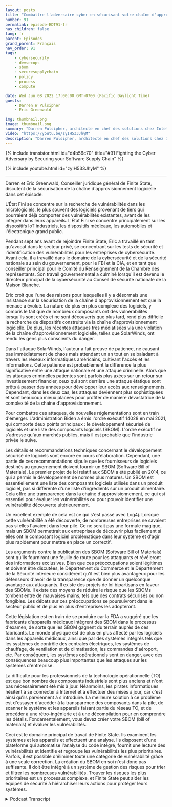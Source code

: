 ```yaml
---
layout: posts
title: "Combattre l'adversaire cyber en sécurisant votre chaîne d'approvisionnement logicielle"
number: 91
permalink: episode-EDT91-fr
has_children: false
lang: fr
parent: Épisodes
grand_parent: Français
nav_order: 91
tags:
    - cybersecurity
    - devsecops
    - sbom
    - securesupplychain
    - policy
    - process
    - compute

date: Wed Jun 08 2022 17:00:00 GMT-0700 (Pacific Daylight Time)
guests:
    - Darren W Pulsipher
    - Eric Greenwald

img: thumbnail.png
image: thumbnail.png
summary: "Darren Pulsipher, architecte en chef des solutions chez Intel, et Eric Greenwald, avocat général de Finite State, abordent la sécurité de la chaîne d'approvisionnement logicielle."
video: "https://youtu.be/zyIH533JhyM"
description: "Darren Pulsipher, architecte en chef des solutions chez Intel, et Eric Greenwald, avocat général de Finite State, abordent la sécurité de la chaîne d'approvisionnement logicielle."
---
```


<div>
{% include transistor.html id="d4b56c70" title="#91 Fighting the Cyber Adversary by Securing your Software Supply Chain" %}

{% include youtube.html id="zyIH533JhyM" %}
</div>

---

Darren et Eric Greenwald, Conseiller juridique général de Finite State, discutent de la sécurisation de la chaîne d'approvisionnement logicielle dans cet épisode.

L'État Fini se concentre sur la recherche de vulnérabilités dans les micrologiciels, le plus souvent des logiciels provenant de tiers qui pourraient déjà comporter des vulnérabilités existantes, avant de les intégrer dans leurs appareils. L'État Fini se concentre principalement sur les dispositifs IoT industriels, les dispositifs médicaux, les automobiles et l'électronique grand public.

Pendant sept ans avant de rejoindre Finite State, Eric a travaillé en tant qu'avocat dans le secteur privé, se concentrant sur les tests de sécurité et l'identification des vulnérabilités pour les entreprises de cybersécurité. Avant cela, il a travaillé dans le domaine de la cybersécurité et de la sécurité nationale au sein du gouvernement, pour le FBI et la CIA, et en tant que conseiller principal pour le Comité du Renseignement de la Chambre des représentants. Son travail gouvernemental a culminé lorsqu'il est devenu le directeur principal de la cybersécurité au Conseil de sécurité nationale de la Maison Blanche.

Eric croit que l'une des raisons pour lesquelles il y a désormais une insistance sur la sécurisation de la chaîne d'approvisionnement est que la menace a évolué. La nature de plus en plus complexe des logiciels, y compris le fait que de nombreux composants ont des vulnérabilités lorsqu'ils sont créés et ne sont découverts que plus tard, rend plus difficile la recherche de dispositifs construits via la chaîne d'approvisionnement logicielle. De plus, les récentes attaques très médiatisées via une violation de la chaîne d'approvisionnement logicielle, telles que SolarWinds, ont rendu les gens plus conscients du danger.

Dans l'attaque SolarWinds, l'auteur a fait preuve de patience, ne causant pas immédiatement de chaos mais attendant un an tout en se baladant à travers les réseaux informatiques américains, cultivant l'accès et les informations. Cette patience est probablement la différence la plus significative entre une attaque nationale et une attaque criminelle. Alors que les attaques criminelles patientes sont parfois plus axées sur un retour sur investissement financier, ceux qui sont derrière une attaque étatique sont prêts à passer des années pour développer leur accès aux renseignements. Cependant, dans les deux cas, les attaques deviennent plus sophistiquées et sont beaucoup mieux placées pour profiter de manière dévastatrice de la complexité de la chaîne d'approvisionnement.

Pour combattre ces attaques, de nouvelles réglementations sont en train d'émerger. L'administration Biden a émis l'ordre exécutif 14028 en mai 2021, qui comporte deux points principaux : le développement sécurisé de logiciels et une liste des composants logiciels (SBOM). L'ordre exécutif ne s'adresse qu'aux marchés publics, mais il est probable que l'industrie privée le suive.

Les détails et recommandations techniques concernant le développement sécurisé de logiciels sont encore en cours d'élaboration. Cependant, une partie de ces recommandations stipule que les fournisseurs de logiciels destinés au gouvernement doivent fournir un SBOM (Software Bill of Materials). Le premier projet de loi relatif aux SBOM a été publié en 2014, ce qui a permis le développement de normes plus matures. Un SBOM est essentiellement une liste des composants logiciels utilisés dans un produit logiciel, pas si différente d'une liste d'ingrédients sur un produit alimentaire. Cela offre une transparence dans la chaîne d'approvisionnement, ce qui est essentiel pour évaluer les vulnérabilités ou pour pouvoir identifier une vulnérabilité découverte ultérieurement.

Un excellent exemple de cela est ce qui s'est passé avec Log4j. Lorsque cette vulnérabilité a été découverte, de nombreuses entreprises ne savaient pas si elles l'avaient dans leur pile. Ce ne serait pas une formule magique, mais un SBOM permettrait aux entreprises de découvrir plus facilement si elles ont le composant logiciel problématique dans leur système et d'agir plus rapidement pour mettre en place un correctif.

Les arguments contre la publication des SBOM (Software Bill of Materials) sont qu'ils fourniront une feuille de route pour les attaquants et révéleront des informations exclusives. Bien que ces préoccupations soient légitimes et doivent être discutées, le Département du Commerce et le Département de la Sécurité intérieure considèrent qu'il est bien plus avantageux pour les défenseurs d'avoir de la transparence que de donner un quelconque avantage aux attaquants. Il existe des projets de loi bipartisans en faveur des SBOMs. Il existe des moyens de réduire le risque que les SBOMs tombent entre de mauvaises mains, tels que des contrats sécurisés ou non fongibles. Les débats sur ces préoccupations se poursuivront dans le secteur public et de plus en plus d'entreprises les adopteront.

Cette législation est en train de se produire car la FDA a suggéré que les fabricants d'appareils médicaux intègrent des SBOM dans le processus d'examen, de sorte que les SBOM gagnent du terrain auprès de ces fabricants. Le monde physique est de plus en plus affecté par les logiciels dans les appareils médicaux, ainsi que par des systèmes intégrés tels que les systèmes de contrôle des centrales électriques, les systèmes de chauffage, de ventilation et de climatisation, les commandes d'aéroport, etc. Par conséquent, les systèmes opérationnels sont en danger, avec des conséquences beaucoup plus importantes que les attaques sur les systèmes d'entreprise.

La difficulté pour les professionnels de la technologie opérationnelle (TO) est que bon nombre des composants industriels sont plus anciens et n'ont pas nécessairement été mis à jour. Néanmoins, les pirates informatiques hésitent à se connecter à Internet et à effectuer des mises à jour, car c'est ainsi qu'ils parviennent à s'introduire. La meilleure solution à ce problème est d'essayer d'accéder à la transparence des composants dans la pile, de scanner le système et les appareils faisant partie du réseau TO, et de procéder à une rétro-ingénierie et à une décompilation pour en comprendre les détails. Fondamentalement, vous devez créer votre SBOM (bill of materials) et évaluer les vulnérabilités.

Ceci est le domaine principal de travail de Finite State. Ils examinent les systèmes et les appareils et effectuent une analyse. Ils disposent d'une plateforme qui automatise l'analyse du code intégré, fournit une lecture des vulnérabilités et identifie et regroupe les vulnérabilités les plus prioritaires. Parfois, il est possible d'éliminer toute une catégorie de vulnérabilité grâce à une seule correction. La création du SBOM en soi n'est donc pas suffisante. Il doit être intégré à un système de gestion des risques pour trier et filtrer les nombreuses vulnérabilités. Trouver les risques les plus prioritaires est un processus complexe, et Finite State peut aider les équipes de sécurité à hiérarchiser leurs actions pour protéger leurs systèmes.



<details>
<summary> Podcast Transcript </summary>

<p></p>

</details>
